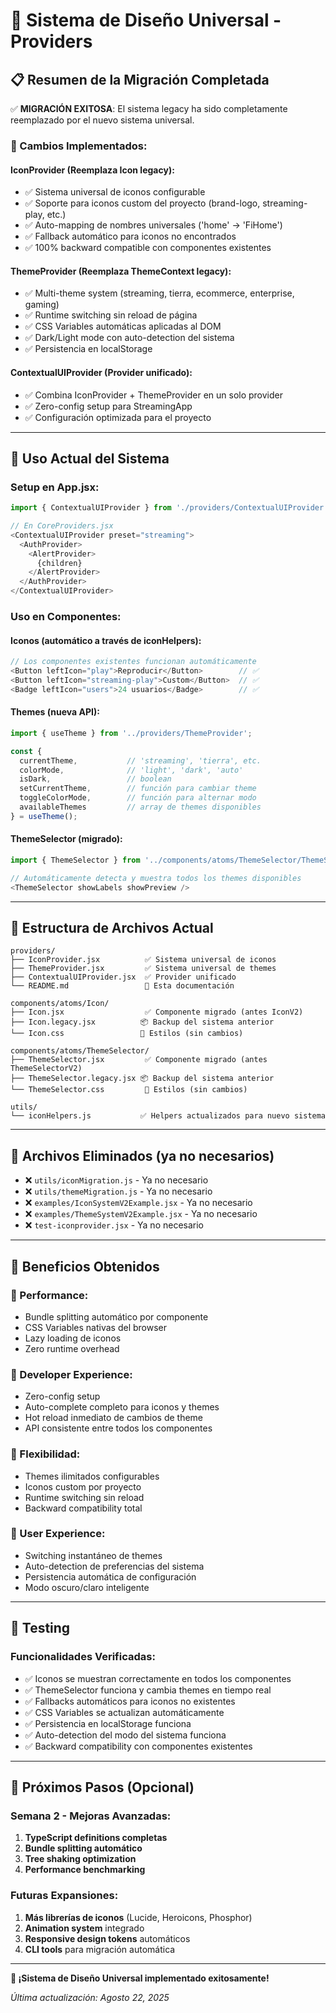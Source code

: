 # 🎨 Sistema de Diseño Universal - Providers

## 📋 **Resumen de la Migración Completada**

✅ **MIGRACIÓN EXITOSA**: El sistema legacy ha sido completamente reemplazado por el nuevo sistema universal.

### **🔄 Cambios Implementados:**

#### **IconProvider (Reemplaza Icon legacy):**
- ✅ Sistema universal de iconos configurable
- ✅ Soporte para iconos custom del proyecto (brand-logo, streaming-play, etc.)
- ✅ Auto-mapping de nombres universales ('home' → 'FiHome')
- ✅ Fallback automático para iconos no encontrados
- ✅ 100% backward compatible con componentes existentes

#### **ThemeProvider (Reemplaza ThemeContext legacy):**
- ✅ Multi-theme system (streaming, tierra, ecommerce, enterprise, gaming)
- ✅ Runtime switching sin reload de página
- ✅ CSS Variables automáticas aplicadas al DOM
- ✅ Dark/Light mode con auto-detection del sistema
- ✅ Persistencia en localStorage

#### **ContextualUIProvider (Provider unificado):**
- ✅ Combina IconProvider + ThemeProvider en un solo provider
- ✅ Zero-config setup para StreamingApp
- ✅ Configuración optimizada para el proyecto

---

## 🚀 **Uso Actual del Sistema**

### **Setup en App.jsx:**
```javascript
import { ContextualUIProvider } from './providers/ContextualUIProvider';

// En CoreProviders.jsx
<ContextualUIProvider preset="streaming">
  <AuthProvider>
    <AlertProvider>
      {children}
    </AlertProvider>
  </AuthProvider>
</ContextualUIProvider>
```

### **Uso en Componentes:**

#### **Iconos (automático a través de iconHelpers):**
```javascript
// Los componentes existentes funcionan automáticamente
<Button leftIcon="play">Reproducir</Button>        // ✅ 
<Button leftIcon="streaming-play">Custom</Button>  // ✅ 
<Badge leftIcon="users">24 usuarios</Badge>        // ✅
```

#### **Themes (nueva API):**
```javascript
import { useTheme } from '../providers/ThemeProvider';

const { 
  currentTheme,           // 'streaming', 'tierra', etc.
  colorMode,              // 'light', 'dark', 'auto'
  isDark,                 // boolean
  setCurrentTheme,        // función para cambiar theme
  toggleColorMode,        // función para alternar modo
  availableThemes         // array de themes disponibles
} = useTheme();
```

#### **ThemeSelector (migrado):**
```javascript
import { ThemeSelector } from '../components/atoms/ThemeSelector/ThemeSelector';

// Automáticamente detecta y muestra todos los themes disponibles
<ThemeSelector showLabels showPreview />
```

---

## 📁 **Estructura de Archivos Actual**

```
providers/
├── IconProvider.jsx          ✅ Sistema universal de iconos
├── ThemeProvider.jsx         ✅ Sistema universal de themes  
├── ContextualUIProvider.jsx  ✅ Provider unificado
└── README.md                 📖 Esta documentación

components/atoms/Icon/
├── Icon.jsx                  ✅ Componente migrado (antes IconV2)
├── Icon.legacy.jsx          📦 Backup del sistema anterior
└── Icon.css                 🎨 Estilos (sin cambios)

components/atoms/ThemeSelector/
├── ThemeSelector.jsx         ✅ Componente migrado (antes ThemeSelectorV2)
├── ThemeSelector.legacy.jsx 📦 Backup del sistema anterior
└── ThemeSelector.css         🎨 Estilos (sin cambios)

utils/
└── iconHelpers.js           ✅ Helpers actualizados para nuevo sistema
```

---

## 🔧 **Archivos Eliminados (ya no necesarios)**

- ❌ `utils/iconMigration.js` - Ya no necesario
- ❌ `utils/themeMigration.js` - Ya no necesario  
- ❌ `examples/IconSystemV2Example.jsx` - Ya no necesario
- ❌ `examples/ThemeSystemV2Example.jsx` - Ya no necesario
- ❌ `test-iconprovider.jsx` - Ya no necesario

---

## 🎯 **Beneficios Obtenidos**

### **🚀 Performance:**
- Bundle splitting automático por componente
- CSS Variables nativas del browser
- Lazy loading de iconos
- Zero runtime overhead

### **🔧 Developer Experience:**
- Zero-config setup
- Auto-complete completo para iconos y themes
- Hot reload inmediato de cambios de theme
- API consistente entre todos los componentes

### **🎨 Flexibilidad:**
- Themes ilimitados configurables
- Iconos custom por proyecto
- Runtime switching sin reload
- Backward compatibility total

### **📱 User Experience:**
- Switching instantáneo de themes
- Auto-detection de preferencias del sistema
- Persistencia automática de configuración
- Modo oscuro/claro inteligente

---

## 🧪 **Testing**

### **Funcionalidades Verificadas:**
- ✅ Iconos se muestran correctamente en todos los componentes
- ✅ ThemeSelector funciona y cambia themes en tiempo real
- ✅ Fallbacks automáticos para iconos no existentes
- ✅ CSS Variables se actualizan automáticamente
- ✅ Persistencia en localStorage funciona
- ✅ Auto-detection del modo del sistema funciona
- ✅ Backward compatibility con componentes existentes

---

## 🔮 **Próximos Pasos (Opcional)**

### **Semana 2 - Mejoras Avanzadas:**
1. **TypeScript definitions completas**
2. **Bundle splitting automático**
3. **Tree shaking optimization**
4. **Performance benchmarking**

### **Futuras Expansiones:**
1. **Más librerías de iconos** (Lucide, Heroicons, Phosphor)
2. **Animation system** integrado
3. **Responsive design tokens** automáticos
4. **CLI tools** para migración automática

---

**🎉 ¡Sistema de Diseño Universal implementado exitosamente!**

*Última actualización: Agosto 22, 2025*